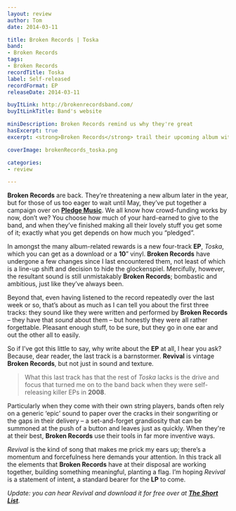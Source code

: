 ```yaml
---
layout: review
author: Tom
date: 2014-03-11

title: Broken Records | Toska
band:
- Broken Records
tags:
- Broken Records
recordTitle: Toska
label: Self-released
recordFormat: EP
releaseDate: 2014-03-11

buyItLink: http://brokenrecordsband.com/
buyItLinkTitle: Band's website

miniDescription: Broken Records remind us why they're great
hasExcerpt: true
excerpt: <strong>Broken Records</strong> trail their upcoming album with a new <strong>EP</strong>, <em>Toska</em>. Worth buying for the last track alone.

coverImage: brokenRecords_toska.png

categories:
- review

---
```


**Broken Records** are back. They’re threatening a new album later in the year, but for those of us too eager to wait until May, they’ve put together a campaign over on [**Pledge Music**](http://www.pledgemusic.com/projects/broken-records). We all know how crowd-funding works by now, don’t we? You choose how much of your hard-earned to give to the band, and when they’ve finished making all their lovely stuff you get some of it; exactly what you get depends on how much you “pledged”.

In amongst the many album-related rewards is a new four-track **EP**, *Toska*, which you can get as a download or a **10**” vinyl. **Broken Records** have undergone a few changes since I last encountered them, not least of which is a line-up shift and decision to hide the glockenspiel. Mercifully, however, the resultant sound is still unmistakably **Broken Records**; bombastic and ambitious, just like they’ve always been.

Beyond that, even having listened to the record repeatedly over the last week or so, that’s about as much as I can tell you about the first three tracks: they sound like they were written and performed by **Broken Records** – they have that _sound_ about them – but honestly they were all rather forgettable. Pleasant enough stuff, to be sure, but they go in one ear and out the other all to easily.

So if I’ve got this little to say, why write about the **EP** at all, I hear you ask? Because, dear reader, the last track is a barnstormer. **Revival** is vintage **Broken Records**, but not just in sound and texture.

> What this last track has that the rest of *Toska* lacks is the drive and focus that turned me on to the band back when they were self-releasing killer EPs in **2008**.

Particularly when they come with their own string players, bands often rely on a generic ‘epic’ sound to paper over the cracks in their songwriting or the gaps in their delivery – a set-and-forget grandiosity that can be summoned at the push of a button and leaves just as quickly. When they're at their best, **Broken Records** use their tools in far more inventive ways.

*Revival* is the kind of song that makes me prick my ears up; there’s a momentum and forcefulness here demands your attention. In this track all the elements that **Broken Records** have at their disposal are working together, building something meaningful, planting a flag. I’m hoping *Revival* is a statement of intent, a standard bearer for the **LP** to come.

<!-- **Revival** – **Broken Records** [audio http://www.eatenbymonsters.com/EbMBlog_mp3s/Misc/BrokenRecords_Revival.mp3] -->

*Update: you can hear Revival and download it for free over at [**The Short List**](http://www.shortlist.com/entertainment/music/the-shortlisten).*
